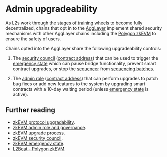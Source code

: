 # Admin upgradeability

As L2s work through the [stages of training wheels](https://medium.com/l2beat/introducing-stages-a-framework-to-evaluate-rollups-maturity-d290bb22befe) to become fully decentralized, chains that opt in to the [AggLayer](../glossary.md/#agglayer-v1-al1) implement shared security mechanisms with other AggLayer chains including the [Polygon zkEVM](../../zkEVM/architecture/protocol/upgradability.md) to ensure the safety of users.

Chains opted into the AggLayer share the following upgradeability controls:

1. The [security council](../../zkEVM/architecture/protocol/security-council.md) ([contract address](https://etherscan.io/address/0x37c58Dfa7BF0A165C5AAEdDf3e2EdB475ac6Dcb6)) that can be used to trigger the [emergency state](../../zkEVM/architecture/protocol/malfunction-resistance/emergency-state.md) which can pause bridge functionality, prevent smart contract upgrades, or stop the [sequencer](./architecture.md#sequencer) from [sequencing batches](./transaction-lifecycle.md#sequenced).

2. The [admin role](../../zkEVM/architecture/protocol/admin-role.md) ([contract address](https://etherscan.io/address/0x242daE44F5d8fb54B198D03a94dA45B5a4413e21)) that can perform upgrades to patch bug fixes or add new features to the system by upgrading smart contracts with a 10-day waiting period (unless [emergency state](../../zkEVM/architecture/protocol/malfunction-resistance/emergency-state.md) is active).

## Further reading

- [zkEVM protocol upgradability](../../zkEVM/architecture/protocol/upgradability.md).
- [zkEVM admin role and governance](../../zkEVM/architecture/protocol/admin-role.md).
- [zkEVM upgrade process](../../zkEVM/architecture/protocol/upgrade-process.md).
- [zkEVM security council](../../zkEVM/architecture/protocol/security-council.md).
- [zkEVM emergency state](../../zkEVM/architecture/protocol/malfunction-resistance/.emergency-state.md).
- [L2Beat - Polygon zkEVM](https://l2beat.com/scaling/projects/polygonzkevm?selectedChart=activity).